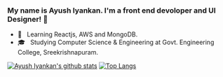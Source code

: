 ### My name is Ayush Iyankan. I'm a front end devoloper and UI Designer! 👋


- 🤔 &nbsp; Learning Reactjs, AWS and MongoDB.
- 🎓 &nbsp; Studying Computer Science & Engineering at Govt. Engineering College, Sreekrishnapuram.

[![Ayush Iyankan's github stats](https://github-readme-stats.vercel.app/api?username=AyushIyankan&count_private=true&show_icons=true&theme=radical)](https://github.com/AyushIyankan)
[![Top Langs](https://github-readme-stats.vercel.app/api/top-langs/?username=AyushIyankan&theme=great-gatsby&layout=compact)](https://github.com/AyushIyankan)
</br>
